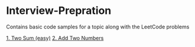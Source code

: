 # Interview-Prepration
Contains basic code samples for a topic along with the LeetCode problems

[1. Two Sum (easy)](https://github.com/vishalkmr/Interview-Prepration/blob/main/Hash%20Table/1.%20Two%20Sum.ipynb)
[2. Add Two Numbers ](https://github.com/vishalkmr/Interview-Prepration/blob/main/Linked%20Lists/2.%20Add%20Two%20Numbers.ipynb)
[]()
[]()
[]()
[]()
[]()
[]()
[]()
[]()
[]()
[]()
[]()
[]()
[]()
[]()
[]()
[]()
[]()
[]()
[]()
[]()
[]()
[]()
[]()